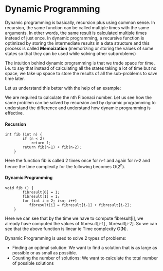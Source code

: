 # Dynamic Programming 
<!-- 
<p>Dynamic programming is a technique that combines the correctness of complete search and the efficiency of greedy algorithms. Dynamic programming can be applied if the problem can be divided into overlapping subproblems that can be solved independently. </p>

There are two uses for dynamic programming:
- Finding an optimal solution: We want to find a solution that is as large
as possible or as small as possible.
- Counting the number of solutions: We want to calculate the total number of possible solutions. -->

<p>Dynamic programming is basically, recursion plus using common sense. In recursion, the same function can be called multiple times with the same arguments. In other words, the same result is calculated multiple times instead of just once. In dynamic programming, a recursive function is optimized by storing the intermediate results in a data structure and this process is called <b>Memoization</b> (memorizing or storing the values of some states so that they can be used while solving other subproblems) </p>

<p>The intuition behind dynamic programming is that we trade space for time, i.e. to say that instead of calculating all the states taking a lot of time but no space, we take up space to store the results of all the sub-problems to save time later.</p>

Let us understand this better with the help of an example:

We are required to calculate the nth Fibonaci number. Let us see how the same problem can be solved by recursion and by dynamic programming to understand the difference and understand how dynamic programming is effective.

#### Recursion 

```
int fib (int n) {
        if (n < 2)
            return 1;
        return fib(n-1) + fib(n-2);
    }
```
<!-- Insert pic -->
Here the function fib is called 2 times once for n-1 and again for n-2 and hence the time complexity for the following becomes O(2<sup>n</sup>).

#### Dynamic Programming 

```
void fib () {
        fibresult[0] = 1;
        fibresult[1] = 1;
        for (int i = 2; i<n; i++)
           fibresult[i] = fibresult[i-1] + fibresult[i-2];
    }

```
Here we can see that by the time we have to compute fibresult[i], we already have computed the values of fibresult[i-1] , fibresult[i-2]. So we can see that the above function is linear ie Time complexity O(N).


Dynamic Programming is used to solve 2 types of problems:
- Finding an optimal solution: We want to find a solution that is as large
as possible or as small as possible.
- Counting the number of solutions: We want to calculate the total number of possible solutions


